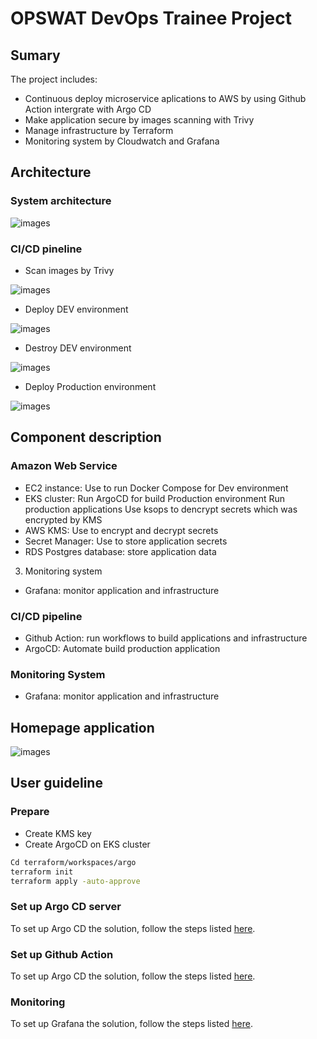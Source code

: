 # OPSWAT DevOps Trainee Project

## Sumary

The project includes:

- Continuous deploy microservice aplications to AWS by using Github Action intergrate with Argo CD
- Make application secure by images scanning with Trivy
- Manage infrastructure by Terraform
- Monitoring system by Cloudwatch and Grafana

## Architecture

### System architecture

![images](./docs/images/system-architecture.png)

### CI/CD pineline

- Scan images by Trivy

![images](./docs/images/Pipeline-Trivy-Scan.png)

- Deploy DEV environment

![images](./docs/images/Pipeline-Dev-Deploy.png)

- Destroy DEV environment

![images](./docs/images/Pipeline-Dev-Destroy.png)

- Deploy Production environment

![images](./docs/images/Pipeline-Prod-Deploy.png)

## Component description

### Amazon Web Service

- EC2 instance: Use to run Docker Compose for Dev environment
- EKS cluster:
    Run ArgoCD for build Production environment
    Run production applications
    Use ksops to dencrypt secrets which was encrypted by KMS
- AWS KMS: Use to encrypt and decrypt secrets
- Secret Manager: Use to store application secrets
- RDS Postgres database: store application data

3. Monitoring system

- Grafana: monitor application and infrastructure

### CI/CD pipeline

- Github Action: run workflows to build applications and infrastructure
- ArgoCD: Automate build production application

### Monitoring System

- Grafana: monitor application and infrastructure

## Homepage application

![images](./docs/images/web-homepage.png)

## User guideline

### Prepare

- Create KMS key
- Create ArgoCD on EKS cluster

```bash
Cd terraform/workspaces/argo
terraform init
terraform apply -auto-approve
```

### Set up Argo CD server

To set up Argo CD the solution, follow the steps listed [here](./argo-cd/README.md).

### Set up Github Action

To set up Argo CD the solution, follow the steps listed [here](./.github/README.md).

### Monitoring

To set up Grafana the solution, follow the steps listed [here](./monitoring/README.md).
